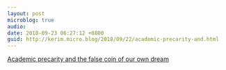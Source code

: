 ```yaml
---
layout: post
microblog: true
audio: 
date: 2018-09-23 06:27:12 +0800
guid: http://kerim.micro.blog/2018/09/22/academic-precarity-and.html
---
```

[Academic precarity and the false coin of our own dream](http://www.focaalblog.com/2018/09/21/vlad-schuler-costa-academic-precarity-and-the-false-coin-of-our-own-dreams/)
